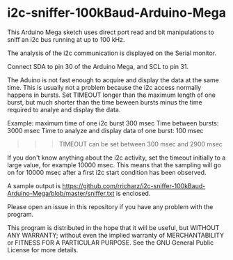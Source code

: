 # i2c-sniffer-100kBaud-Arduino-Mega

This Arduino Mega sketch uses direct port read and bit manipulations
to sniff an i2c bus running at up to 100 kHz.

The analysis of the i2c communication is displayed on the Serial monitor.

Connect SDA to pin 30 of the Arduino Mega, and SCL to pin 31.

The Aduino is not fast enough to acquire and display the data at the same time.
This is usually not a problem because the i2c access normally happens in bursts.
Set TIMEOUT longer than the maximum length of one burst, but much shorter than
the time beween bursts minus the time required to analye and display the data.

Example: maximum time of one i2c burst  300 msec
Time between bursts: 3000 msec
Time to analyze and display data of one burst: 100 msec
>>> TIMEOUT can be set between 300 msec and 2900 msec

If you don't know anything about the i2c activity, set the timeout initially to a
large value, for example 10000 msec.
This means that the sampling will go on for 10000 msec after a first i2c start
condition has been observed.

A sample output is https://github.com/rricharz/i2c-sniffer-100kBaud-Arduino-Mega/blob/master/sniffer.txt is enclosed.

Please open an issue in this repository if you have any problem with the program.

This program is distributed in the hope that it will be useful,
but WITHOUT ANY WARRANTY; without even the implied warranty of
MERCHANTABILITY or FITNESS FOR A PARTICULAR PURPOSE.  See the
GNU General Public License for more details.
